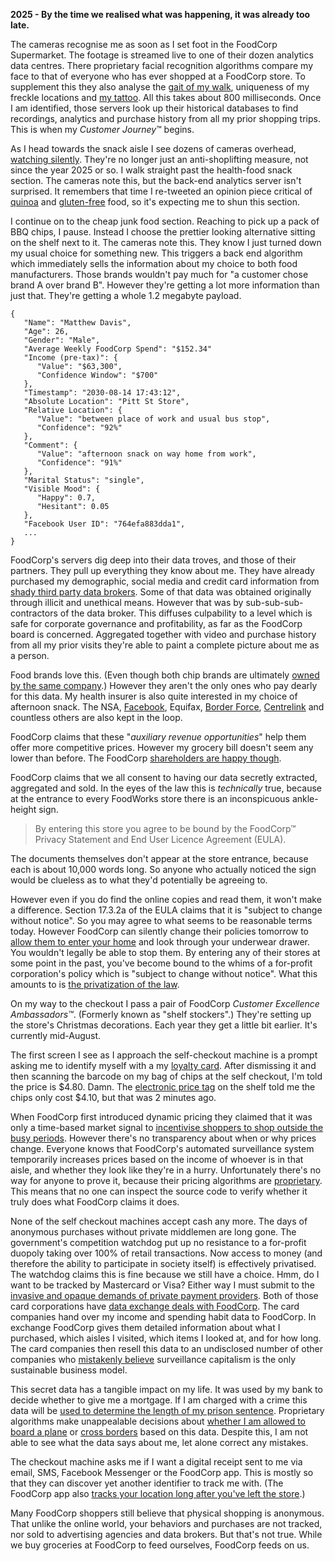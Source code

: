 **2025 - By the time we realised what was happening, it was already too late.**

The cameras recognise me as soon as I set foot in the FoodCorp Supermarket.
The footage is streamed live to one of their dozen analytics data centres.
There proprietary facial recognition algorithms compare my face to that of everyone who has ever shopped at a FoodCorp store.
To supplement this they also analyse the [gait of my walk](https://www.abc.net.au/news/2018-11-06/chinese-gait-recognition-tech-ids-people-by-how-they-walk/10469974), uniqueness of my freckle locations and [my tattoo](https://www.eff.org/deeplinks/2016/05/5-ways-law-enforcement-will-use-tattoo-recognition-technology).
All this takes about 800 milliseconds.
Once I am identified, those servers look up their historical databases to find recordings,  analytics and purchase history from all my prior shopping trips.
This is when my *Customer Journey*™ begins.


As I head towards the snack aisle I see dozens of cameras overhead, [watching silently](https://www.nytimes.com/2008/05/31/business/media/31billboard.html).
They're no longer just an anti-shoplifting measure, not since the year 2025 or so.
I walk straight past the health-food snack section.
The cameras note this, but the back-end analytics server isn't surprised.
It remembers that time I re-tweeted an opinion piece critical of [quinoa](https://www.theguardian.com/commentisfree/2013/jan/16/vegans-stomach-unpalatable-truth-quinoa) and [gluten-free](https://onlinelibrary.wiley.com/doi/epdf/10.1111/jhn.12502) food, so it's expecting me to shun this section.

I continue on to the cheap junk food section. Reaching to pick up a pack of BBQ chips, I pause. Instead I choose the prettier looking alternative sitting on the shelf next to it. The cameras note this. They know I just turned down my usual choice for something new. This triggers a back end algorithm which immediately sells the information about my choice to both food manufacturers.
Those brands wouldn't pay much for "a customer chose brand A over brand B".
However they're getting a lot more information than just that. They're getting a whole 1.2 megabyte payload.

```
{
   "Name": "Matthew Davis",
   "Age": 26,
   "Gender": "Male",
   "Average Weekly FoodCorp Spend": "$152.34"
   "Income (pre-tax)": {
      "Value": "$63,300",
      "Confidence Window": "$700"
   },
   "Timestamp": "2030-08-14 17:43:12",
   "Absolute Location": "Pitt St Store",
   "Relative Location": {
      "Value": "between place of work and usual bus stop",
      "Confidence": "92%"
   },
   "Comment": {
      "Value": "afternoon snack on way home from work",
      "Confidence": "91%"
   },
   "Marital Status": "single",
   "Visible Mood": {
      "Happy": 0.7,
      "Hesitant": 0.05
   },
   "Facebook User ID": "764efa883dda1",
   ...
}
```

FoodCorp's servers dig deep into their data troves, and those of their partners.
They pull up everything they know about me.
They have already purchased my demographic, social media and credit card information from [shady third party data brokers](https://privacyinternational.org/feature/2433/i-asked-online-tracking-company-all-my-data-and-heres-what-i-found).
Some of that data was obtained originally through illicit and unethical means.
However that was by sub-sub-sub-contractors of the data broker.
This diffuses culpability to a level which is safe for corporate governance and profitability, as far as the FoodCorp board is concerned.
Aggregated together with video and purchase history from all my prior visits they're able to paint a complete picture about me as a person.


Food brands love this. (Even though both chip brands are ultimately [owned by the same company](https://www.independent.co.uk/life-style/companies-control-everything-you-buy-kelloggs-nestle-unilever-a7666731.html).)
However they aren't the only ones who pay dearly for this data.
My health insurer is also quite interested in my choice of afternoon snack.
The NSA, [Facebook](https://www.engadget.com/2016/12/30/facebook-buys-data-on-users-offline-habits-for-better-ads/), Equifax, [Border Force](https://www.cnet.com/au/news/scope-creep-australian-border-force-granted-metadata-access/), [Centrelink](https://www.computerworld.com.au/article/649514/data-retention-centrelink-councils-australia-post-among-organisations-accessing-metadata/) and countless others are also kept in the loop.

FoodCorp claims that these "*auxiliary revenue opportunities*" help them offer more competitive prices.
However my grocery bill doesn't seem any lower than before.
The FoodCorp [shareholders are happy though](https://www.businessinsider.com.au/facebooks-stock-back-up-cambridge-analytica-charts-2018-5/).



FoodCorp claims that we all consent to having our data secretly extracted, aggregated and sold.
In the eyes of the law this is *technically* true, because at the entrance to every FoodWorks store there is an inconspicuous ankle-height sign.

> By entering this store you agree to be bound by the FoodCorp™ Privacy Statement and End User Licence Agreement (EULA).

The documents themselves don't appear at the store entrance, because each is about 10,000 words long. So anyone who actually noticed the sign would be clueless as to what they'd potentially be agreeing to.

However even if you do find the online copies and read them, it won't make a difference.
Section 17.3.2a of the EULA claims that it is "subject to change without notice".
So you may agree to what seems to be reasonable terms today. However FoodCorp can silently change their policies tomorrow to [allow them to enter your home](https://motherboard.vice.com/en_us/article/yw949v/lawyers-for-gta-online-get-court-order-to-search-homes-of-alleged-cheat-makers) and look through your underwear drawer. You wouldn't legally be able to stop them. By entering any of their stores at some point in the past, you've become bound to the whims of a for-profit corporation's policy which is "subject to change without notice".
What this amounts to is [the privatization of the law](https://books.google.com.au/books?id=feyUDgAAQBAJ&lpg=PP1&dq=after%20on&pg=PT337#v=onepage&q=privatization%20of%20the%20law&f=false).

On my way to the checkout I pass a pair of FoodCorp *Customer Excellence Ambassadors™*. (Formerly known as "shelf stockers".)
They're setting up the store's Christmas decorations.
Each year they get a little bit earlier.
It's currently mid-August.

The first screen I see as I approach the self-checkout machine is a prompt asking me to identify myself with a my [loyalty card](https://xkcd.com/2006/).
After dismissing it and then scanning the barcode on my bag of chips at the self checkout, I'm told the price is $4.80.
Damn. The [electronic price tag](https://www.sunpaitag.com/supermarket-epaper-price-tag-13.html) on the shelf told me the chips only cost $4.10, but that was 2 minutes ago.

When FoodCorp first introduced dynamic pricing they claimed that it was only a time-based market signal to [incentivise shoppers to shop outside the busy periods](https://thewest.com.au/lifestyle/shopping/supermarket-digital-tags-adjust-pricing-depending-on-time-of-day-bc-5486533651001).
However there's no transparency about when or why prices change.
Everyone knows that FoodCorp's automated surveillance system temporarily increases prices based on the income of whoever is in that aisle, and whether they look like they're in a hurry.
Unfortunately there's no way for anyone to prove it, because their pricing algorithms are [proprietary](https://www.huffingtonpost.com/darlene-dang-/dna-software-claims-to-pr_b_9630878.html).
This means that no one can inspect the source code to verify whether it truly does what FoodCorp claims it does.

None of the self checkout machines accept cash any more.
The days of anonymous purchases without private middlemen are long gone.
The government's competition watchdog put up no resistance to a for-profit duopoly taking over 100% of retail transactions.
Now access to money (and therefore the ability to participate in society itself) is effectively privatised.
The watchdog claims this is fine because we still have a choice.
Hmm, do I want to be tracked by Mastercard or Visa?
Either way I must submit to the [invasive and opaque demands of private payment providers](http://www.thetechherald.com/news/cloud-firm-seafile-drops-paypal-after-being-told-to-monitor-users-files/).
Both of those card corporations have [data exchange deals with FoodCorp](https://www.bloomberg.com/news/articles/2018-08-30/google-and-mastercard-cut-a-secret-ad-deal-to-track-retail-sales).
The card companies hand over my income and spending habit data to FoodCorp.
In exchange FoodCorp gives them detailed information about what I purchased, which aisles I visited, which items I looked at, and for how long.
The card companies then resell this data to an undisclosed number of other companies who [mistakenly believe](https://www.quora.com/What-is-the-revenue-generation-model-for-DuckDuckGo/answer/Gabriel-Weinberg) surveillance capitalism is the only sustainable business model.

This secret data has a tangible impact on my life.
It was used by my bank to decide whether to give me a mortgage.
If I am charged with a crime this data will be [used to determine the length of my prison sentence](https://www.wired.com/2017/04/courts-using-ai-sentence-criminals-must-stop-now/).
Proprietary algorithms make unappealable decisions about [whether I am allowed to board a plane](https://theintercept.com/2018/12/03/air-travel-surveillance-homeland-security) or [cross borders](https://www.mtlblog.com/news/canada/the-government-of-canada-is-now-officially-warning-canadians-to-buy-legal-marijuana-with-cash-to-protect-their-personal-information) based on this data.
Despite this, I am not able to see what the data says about me, let alone correct any mistakes.

The checkout machine asks me if I want a digital receipt sent to me via email, SMS, Facebook Messenger or the FoodCorp app. This is mostly so that they can discover yet another identifier to track me with. (The FoodCorp app also [tracks your location long after you've left the store](https://www.theverge.com/2016/11/30/13763714/uber-location-data-tracking-app-privacy-ios-android).)

Many FoodCorp shoppers still believe that physical shopping is anonymous.
That unlike the online world, your behaviors and purchases are not tracked, nor sold to advertising agencies and data brokers.
But that's not true.
While we buy groceries at FoodCorp to feed ourselves, FoodCorp feeds on us.
